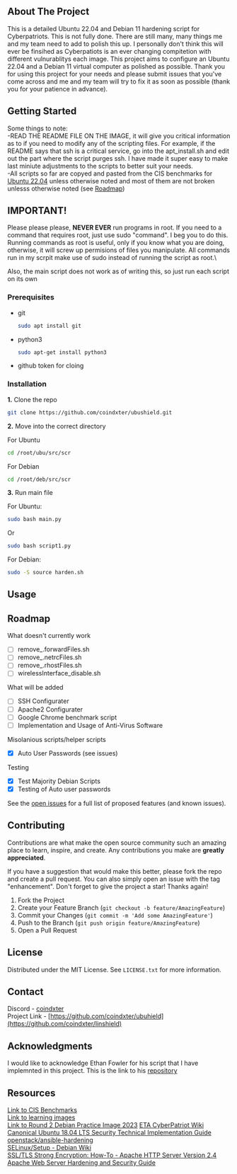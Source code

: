 <!-- ABOUT THE PROJECT -->
## About The Project
This is a detailed Ubuntu 22.04 and Debian 11 hardening script for Cyberpatriots. This is not fully done. There are still many, many things me and my team need to add to polish this up. I personally don't think this will ever be finsihed as Cyberpatiots is an ever changing compitetion with different vulnurablitys each image. This project aims to configure an Ubuntu 22.04 and a Debian 11 virtual computer as polished as possible. Thank you for using this project for your needs and please submit issues that you've come across and me and my team will try to fix it as soon as possible (thank you for your patience in advance).

<!-- GETTING STARTED -->
## Getting Started
Some things to note:\
-READ THE README FILE ON THE IMAGE, it will give you critical information as to if you need to modify any of the scripting files. For example, if the README says that ssh is a critical service, go into the apt_install.sh and edit out the part where the script purges ssh. I have made it super easy to make last miniute adjustments to the scripts to better suit your needs.\
-All scripts so far are copyed and pasted from the CIS benchmarks for [Ubuntu 22.04](https://drive.google.com/drive/folders/1iwv5_95D-gDa7hn9o9zfXLLVjZSOa_Oz) unless otherwise noted and most of them are not broken unlesss otherwise noted (see [Roadmap](#roadmap))


<!-- Important Notes -->
## IMPORTANT!
Please please please, **NEVER EVER** run programs in root. If you need to a command that requires root, just use sudo "command". I beg you to do this. Running commands as root is useful, only if you know what you are doing, otherwise, it will screw up permisions of files you manipulate. All commands run in my scrpit make use of sudo instead of running the script as root.\

Also, the main script does not work as of writing this, so just run each script on its own



### Prerequisites

* git
  ```sh
  sudo apt install git
  ```
* python3
  ```sh
  sudo apt-get install python3
  ```
* github token for cloing

### Installation

**1.** Clone the repo
   ```sh
   git clone https://github.com/coindxter/ubushield.git
   ```

**2.** Move into the correct directory

  For Ubuntu 
  ```sh
  cd /root/ubu/src/scr
  ```

  For Debian
  ```sh
  cd /root/deb/src/scr
  ```

**3.** Run main file

  For Ubuntu:
  ```sh
  sudo bash main.py
  ```
  Or 
  ```sh
  sudo bash script1.py
  ```


  For Debian:
  ```sh
  sudo -S source harden.sh
  ```

<!-- USAGE EXAMPLES -->
## Usage



<!-- ROADMAP -->
## Roadmap

What doesn't currently work
  - [ ] remove_.forwardFiles.sh
  - [ ] remove_.netrcFiles.sh
  - [ ] remove_.rhostFiles.sh
  - [ ] wirelessInterface_disable.sh

What will be added
  - [ ] SSH Configurater
  - [ ] Apache2 Configurater
  - [ ] Google Chrome benchmark script
  - [ ] Implementation and Usage of Anti-Virus Software
        
Misolanious scripts/helper scripts
  - [x] Auto User Passwords (see issues)

Testing
  - [x] Test Majority Debian Scripts
  - [x] Testing of Auto user passwords
    
See the [open issues](https://github.com/coindxter/ubushield/issues) for a full list of proposed features (and known issues).

<!-- CONTRIBUTING -->
## Contributing

Contributions are what make the open source community such an amazing place to learn, inspire, and create. Any contributions you make are **greatly appreciated**.

If you have a suggestion that would make this better, please fork the repo and create a pull request. You can also simply open an issue with the tag "enhancement".
Don't forget to give the project a star! Thanks again!

1. Fork the Project
2. Create your Feature Branch (`git checkout -b feature/AmazingFeature`)
3. Commit your Changes (`git commit -m 'Add some AmazingFeature'`)
4. Push to the Branch (`git push origin feature/AmazingFeature`)
5. Open a Pull Request

<!-- LICENSE -->
## License

Distributed under the MIT License. See `LICENSE.txt` for more information.


<!-- CONTACT -->
## Contact

Discord - [coindxter](https://discrodapp.com/users/728364815130820709)\
Project Link -  [https://github.com/coindxter/ubuhield](https://github.com/coindxter/linshield)

<!-- ACKNOWLEDGMENTS -->
## Acknowledgments

I would like to acknowledge Ethan Fowler for his script that I have implemnted in this project. This is the link to his [repository](https://github.com/ponkio/CyberPatriot/tree/master)

<!-- RESOURCES -->
## Resources

[Link to CIS Benchmarks](https://drive.google.com/drive/folders/1ypIhhKznlM7kV1YDaFEKwkTnpdsPZXk_?usp=sharing)\
[Link to learning images](https://drive.google.com/drive/u/1/folders/1w9VY57FTUfuPinmd2CvVs-oA5N03URW6)\
[Link to Round 2 Debian Practice Image 2023](https://docs.google.com/document/d/10vg4U3EpGVp7VSqat-g2Pg2Qn-7W2-x4ySpIYPXFS-w/edit)
[ETA CyberPatriot Wiki](http://cypat.guru/index.php/Main_Page)\
[Canonical Ubuntu 18.04 LTS Security Technical Implementation Guide](https://www.stigviewer.com/stig/canonical_ubuntu_18.04_lts/)\
[openstack/ansible-hardening](https://github.com/openstack/ansible-hardening)\
[SELinux/Setup - Debian Wiki](https://wiki.debian.org/SELinux/Setup)\
[SSL/TLS Strong Encryption: How-To - Apache HTTP Server Version 2.4](https://httpd.apache.org/docs/2.4/ssl/ssl_howto.html)\
[Apache Web Server Hardening and Security Guide](https://geekflare.com/apache-web-server-hardening-security/)


